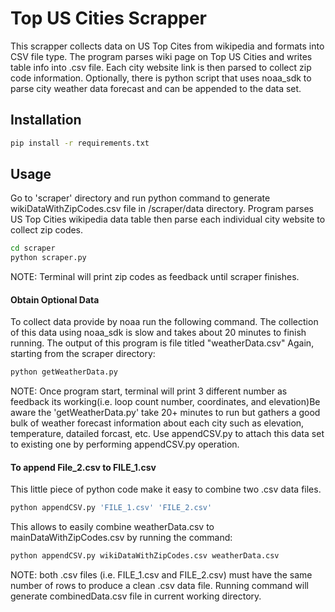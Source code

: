# Top US Cities Scrapper
This scrapper collects data on US Top Cites from wikipedia and formats into CSV file type. The program parses wiki page on Top US Cities and writes table info  into .csv file. Each city website link is then parsed to collect zip code information. Optionally, there is python script that uses noaa_sdk to parse city weather data forecast and can be appended to the data set.

## Installation


```bash
pip install -r requirements.txt
```

## Usage
Go to 'scraper' directory and run python command to generate wikiDataWithZipCodes.csv file in /scraper/data directory. Program parses US Top Cities wikipedia data table then parse each individual city website to collect zip codes.
```bash
cd scraper
python scraper.py
```
NOTE: Terminal will print zip codes as feedback until scraper finishes.

#### Obtain Optional Data
To collect data provide by noaa run the following command. The collection of this data using noaa_sdk is slow and takes about 20 minutes to finish running. The output of this program is file titled "weatherData.csv" Again, starting from the scraper directory:

```bash
python getWeatherData.py
```  
NOTE: Once program start, terminal will print 3 different number as feedback its working(i.e. loop count number, coordinates, and elevation)Be aware the 'getWeatherData.py' take 20+ minutes to run but gathers a good bulk of weather forecast information about each city such as elevation, temperature, datailed forcast, etc. Use appendCSV.py to attach this data set to existing one by performing appendCSV.py operation.
#### To append File_2.csv to FILE_1.csv
This little piece of python code make it easy to combine two .csv data files.

```bash
python appendCSV.py 'FILE_1.csv' 'FILE_2.csv'
```
This allows to easily combine weatherData.csv to mainDataWithZipCodes.csv by running the command:
```bash
python appendCSV.py wikiDataWithZipCodes.csv weatherData.csv
```

NOTE: both .csv files (i.e. FILE_1.csv and FILE_2.csv) must have the same number of rows to produce a clean .csv data file. Running command will generate combinedData.csv file in current working directory.  
